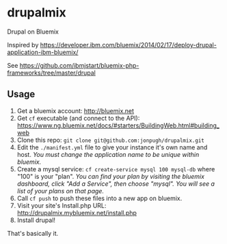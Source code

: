 drupalmix
=========

Drupal on Bluemix

Inspired by https://developer.ibm.com/bluemix/2014/02/17/deploy-drupal-application-ibm-bluemix/

See https://github.com/ibmjstart/bluemix-php-frameworks/tree/master/drupal

Usage
-----

1. Get a bluemix account: http://bluemix.net
2. Get `cf` executable (and connect to the API): https://www.ng.bluemix.net/docs/#starters/BuildingWeb.html#building_web
3. Clone this repo: `git clone git@github.com:jonpugh/drupalmix.git`
4. Edit the `./manifest.yml` file to give your instance it's own name and host. *You must change the application name to be unique within bluemix.*
5. Create a mysql service: `cf create-service mysql 100 mysql-db` where "100" is your "plan". *You can find your plan by visiting the bluemix dashboard, click "Add a Service", then choose "mysql".  You will see a list of your plans on that page.*
5. Call `cf push` to push these files into a new app on bluemix.
6. Visit your site's Install.php URL: http://drupalmix.mybluemix.net/install.php
7. Install drupal!

That's basically it.
